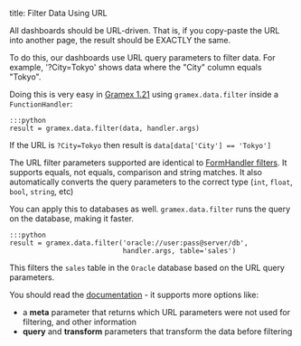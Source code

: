 title: Filter Data Using URL

All dashboards should be URL-driven. That is, if you copy-paste the URL into another page, the result should be EXACTLY the same.

To do this, our dashboards use URL query parameters to filter data. For example, '?City=Tokyo' shows data where the "City" column equals "Tokyo".

Doing this is very easy in [Gramex 1.21](https://learn.gramener.com/gramex/gramex.html#gramex.data.filter) using `gramex.data.filter` inside a `FunctionHandler`:

    :::python
    result = gramex.data.filter(data, handler.args)

If the URL is `?City=Tokyo` then result is `data[data['City'] == 'Tokyo']`

The URL filter parameters supported are identical to [FormHandler filters](../formhandler/#formhandler-filters).
It supports equals, not equals, comparison and string matches. It also automatically converts the query parameters to the correct type (`int`, `float`, `bool`, `string`, etc)

You can apply this to databases as well. `gramex.data.filter` runs the query on the database, making it faster.

    :::python
    result = gramex.data.filter('oracle://user:pass@server/db',
                                handler.args, table='sales')

This filters the `sales` table in the `Oracle` database based on the URL query parameters.

You should read the [documentation](https://learn.gramener.com/gramex/gramex.html#gramex.data.filter) - it supports more options like:

- a **meta** parameter that returns which URL parameters were not used for filtering, and other information
- **query** and **transform** parameters that transform the data before filtering

